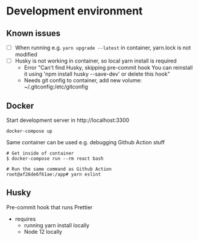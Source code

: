 # Development environment

## Known issues
* [ ] When running e.g. `yarn upgrade --latest` in container, yarn.lock is not modified
* [ ] Husky is not working in container, so local yarn install is required
  * Error "Can't find Husky, skipping pre-commit hook You can reinstall it using 'npm install husky --save-dev' or delete this hook"
  * Needs git config to container, add new volume: \~/.gitconfig:/etc/gitconfig



## Docker

Start development server in http://localhost:3300
```
docker-compose up
```

Same container can be used e.g. debugging Github Action stuff
```
# Get inside of container
$ docker-compose run --rm react bash

# Run the same command as Github Action
root@af26de6f61ae:/app# yarn eslint
```

## Husky

Pre-commit hook that runs Prettier
* requires
  * running yarn install locally
  * Node 12 locally

